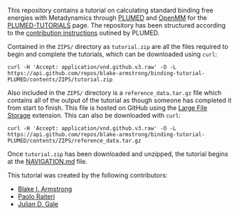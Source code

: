 This repository contains a tutorial on calculating standard binding free energies with Metadynamics through [PLUMED](https://www.plumed.org/) and [OpenMM](https://openmm.org/) for the [PLUMED-TUTORIALS](https://www.plumed-tutorials.org/) page. The repository has been structured according to the [contribution instructions](https://www.plumed-tutorials.org/contribute.html) outined by PLUMED. 

Contained in the `ZIPS/` directory as `tutorial.zip` are all the files required to begin and complete the tutorials, which can be downloaded using `curl`:

```
curl -H 'Accept: application/vnd.github.v3.raw' -O -L https://api.github.com/repos/blake-armstrong/binding-tutorial-PLUMED/contents/ZIPS/tutorial.zip
```

Also included in the `ZIPS/` directory is a `reference_data.tar.gz` file which contains all of the output of the tutorial as though someone has completed it from start to finish. This file is hosted on GitHub using the [Large File Storage](https://github.com/git-lfs/git-lfs) extension. This can also be downloaded with `curl`:

```
curl -H 'Accept: application/vnd.github.v3.raw' -O -L https://api.github.com/repos/blake-armstrong/binding-tutorial-PLUMED/contents/ZIPS/reference_data.tar.gz
```

Once `tutorial.zip` has been downloaded and unzipped, the tutorial begins at the [NAVIGATION.md](NAVIGATION.md) file.

This tutorial was created by the following contributors:
 - [Blake I. Armstrong](https://scholar.google.com.au/citations?hl=en&user=tSmIxswAAAAJ)
 - [Paolo Raiteri](https://scholar.google.com.au/citations?user=jCfhENwAAAAJ&hl=en)
 - [Julian D. Gale](https://scholar.google.com.au/citations?user=HJqJtDQAAAAJ&hl=en)
